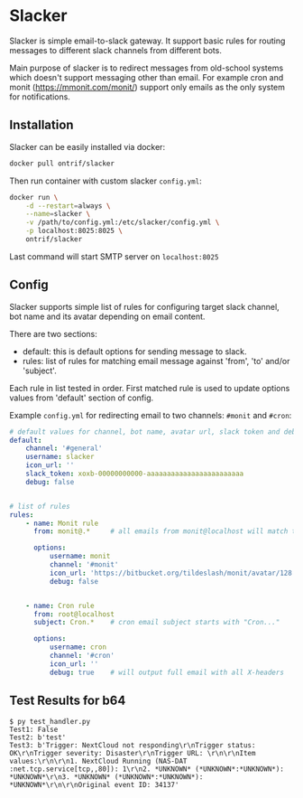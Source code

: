 # Slacker

Slacker is simple email-to-slack gateway. It support basic rules for routing
messages to different slack channels from different bots.

Main purpose of slacker is to redirect messages from old-school systems which doesn't
support messaging other than email. For example cron and monit
(https://mmonit.com/monit/) support only emails as the only system for
notifications.

## Installation

Slacker can be easily installed via docker:

```bash
docker pull ontrif/slacker
```

Then run container with custom slacker `config.yml`:

```bash
docker run \
    -d --restart=always \
    --name=slacker \
    -v /path/to/config.yml:/etc/slacker/config.yml \
    -p localhost:8025:8025 \
    ontrif/slacker
```
Last command will start SMTP server on `localhost:8025`

## Config

Slacker supports simple list of rules for configuring target slack channel, bot
name and its avatar depending on email content.

There are two sections:
  * default: this is default options for sending message to slack.
  * rules: list of rules for matching email message against 'from', 'to' and/or 'subject'.

Each rule in list tested in order. First matched rule is used to update
options values from 'default' section of config.

Example `config.yml` for redirecting email to two channels: `#monit` and `#cron`:
```yaml
# default values for channel, bot name, avatar url, slack token and debug mode
default:
    channel: '#general'
    username: slacker
    icon_url: ''
    slack_token: xoxb-00000000000-aaaaaaaaaaaaaaaaaaaaaaaa
    debug: false


# list of rules
rules:
    - name: Monit rule
      from: monit@.*     # all emails from monit@localhost will match this rule

      options:
          username: monit
          channel: '#monit'
          icon_url: 'https://bitbucket.org/tildeslash/monit/avatar/128'
          debug: false


    - name: Cron rule
      from: root@localhost
      subject: Cron.*    # cron email subject starts with "Cron..."

      options:
          username: cron
          channel: '#cron'
          icon_url: ''
          debug: true    # will output full email with all X-headers
```
## Test Results for b64

```
$ py test_handler.py
Test1: False
Test2: b'test'
Test3: b'Trigger: NextCloud not responding\r\nTrigger status: OK\r\nTrigger severity: Disaster\r\nTrigger URL: \r\n\r\nItem values:\r\n\r\n1. NextCloud Running (NAS-DAT
:net.tcp.service[tcp,,80]): 1\r\n2. *UNKNOWN* (*UNKNOWN*:*UNKNOWN*): *UNKNOWN*\r\n3. *UNKNOWN* (*UNKNOWN*:*UNKNOWN*): *UNKNOWN*\r\n\r\nOriginal event ID: 34137'

```
